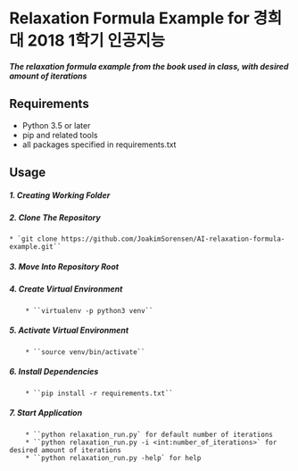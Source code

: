 # Relaxation Formula Example for 경희대 2018 1학기 인공지능

##### The relaxation formula example from the book used in class, with desired amount of iterations

## Requirements
* Python 3.5 or later
* pip and related tools
* all packages specified in requirements.txt

## Usage

##### 1. Creating Working Folder
##### 2. Clone The Repository
	* `git clone https://github.com/JoakimSorensen/AI-relaxation-formula-example.git``
##### 3. Move Into Repository Root
##### 4. Create Virtual Environment
		* ``virtualenv -p python3 venv``
##### 5. Activate Virtual Environment
		* ``source venv/bin/activate``
##### 6. Install Dependencies
		* ``pip install -r requirements.txt``
##### 7. Start Application
		* ``python relaxation_run.py` for default number of iterations
		* ``python relaxation_run.py -i <int:number_of_iterations>` for desired amount of iterations
		* ``python relaxation_run.py -help` for help
